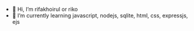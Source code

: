 - 👋 Hi, I’m rifakhoirul or riko
- 🌱 I’m currently learning javascript, nodejs, sqlite, html, css, expressjs, ejs

<!---
rifakhoirul/rifakhoirul is a ✨ special ✨ repository because its `README.md` (this file) appears on your GitHub profile.
You can click the Preview link to take a look at your changes.
--->
